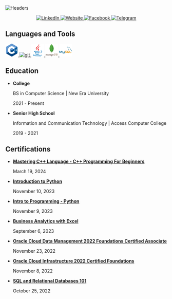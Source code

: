 
![Headers](https://github.com/JamesManalili/JamesManalili/assets/142465145/9726ce36-a48b-4a93-adf7-9f721b7548a2)

<p align="center">
    <a href="https://www.linkedin.com/in/manalilijamesi/">
        <img src="https://img.shields.io/badge/linkedin-%230077B5.svg?style=for-the-badge&logo=linkedin&logoColor=white" alt="LinkedIn">
    </a>
    <a href="mailto: jamesmanalili2002@gmail.com">
        <img src="https://img.shields.io/badge/Gmail-D14836?style=for-the-badge&logo=gmail&logoColor=white" alt="Website">
    </a>
    <a href="https://www.facebook.com/manalilijamess">
        <img src="https://img.shields.io/badge/Facebook-%231877F2.svg?style=for-the-badge&logo=Facebook&logoColor=white" alt="Facebook">
    </a>
    <a href="https://t.me/jamesmanalili02">
        <img src="https://img.shields.io/badge/Telegram-2CA5E0?style=for-the-badge&logo=telegram&logoColor=white" alt="Telegram">
    </a>
</p>

## Languages and Tools
<p align="left"> <a href="https://www.w3schools.com/cpp/" target="_blank" rel="noreferrer"> <img src="https://raw.githubusercontent.com/devicons/devicon/master/icons/cplusplus/cplusplus-original.svg" alt="cplusplus" width="40" height="40"/> </a> <a href="https://git-scm.com/" target="_blank" rel="noreferrer"> <img src="https://www.vectorlogo.zone/logos/git-scm/git-scm-icon.svg" alt="git" width="40" height="40"/> </a> <a href="https://www.java.com" target="_blank" rel="noreferrer"> <img src="https://raw.githubusercontent.com/devicons/devicon/master/icons/java/java-original.svg" alt="java" width="40" height="40"/> </a> <a href="https://www.mongodb.com/" target="_blank" rel="noreferrer"> <img src="https://raw.githubusercontent.com/devicons/devicon/master/icons/mongodb/mongodb-original-wordmark.svg" alt="mongodb" width="40" height="40"/> </a> <a href="https://www.mysql.com/" target="_blank" rel="noreferrer"> <img src="https://raw.githubusercontent.com/devicons/devicon/master/icons/mysql/mysql-original-wordmark.svg" alt="mysql" width="40" height="40"/> </a> </p>

## Education
- __College__

  BS in Computer Science | New Era University

  2021 -  Present

- __Senior High School__
  
  Information and Communication Technology | Access Computer College
  
  2019 - 2021
  
## Certifications

- __[Mastering C++ Language - C++ Programming For Beginners](https://www.udemy.com/certificate/UC-3418bdfa-15a9-4134-a557-2faa665b1b38/)__

  March 19, 2024

- __[Introduction to Python](https://www.datacamp.com/statement-of-accomplishment/course/fcbc2612069755cfa612fef9feca5673ed49545f?raw=1)__

  November 10, 2023

- __[Intro to Programming - Python](https://www.kaggle.com/learn/certification/jamesimanalili/intro-to-programming)__

  November 9, 2023

- __[Business Analytics with Excel](https://drive.google.com/file/d/1MXpDo913YWPWCJir9z0ni_NP3T1hSLy7/view?usp=sharing)__

  September 6, 2023

- __[Oracle Cloud Data Management 2022 Foundations Certified Associate](https://drive.google.com/file/d/1Lb-_DATBYkIYjd8hQPFJDo4HYil5Kugh/view?usp=sharing)__

  November 23, 2022

- __[Oracle Cloud Infrastructure 2022 Certified Foundations](https://drive.google.com/file/d/1LZOW-hlJUYLQ_tiiAZJg2i83tmcm_KhH/view?usp=sharing)__

  November 8, 2022

- __[SQL and Relational Databases 101](https://drive.google.com/file/d/1LfkTtZ3ohT6d0M51d7zJ29d8XPddS3LA/view?usp=sharing)__

  October 25, 2022




